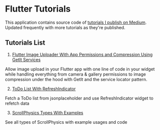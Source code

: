 # Flutter Tutorials

This application contains source code of [tutorials I publish on Medium](https://medium.com/@roaa_k). Updated frequently with more tutorials as they're published.

## Tutorials List

1. [Flutter Image Uploader With App Permissions and Compression Using GetIt Services](https://medium.com/@roaa_k/flutter-image-uploader-with-app-permissions-and-compression-using-getit-services-59ffea13f913)

Allow image upload in your Flutter app with one line of code in your widget while handling everything from camera &
gallery permissions to image compression under the hood with GetIt and the service locator pattern.

2. [ToDo List With RefreshIndicator](https://twitter.com/roaakdm/status/1472181621759655939)

Fetch a ToDo list from jsonplaceholder and use RefreshIndicator widget to refetch data

3. [ScrollPhysics Types With Examples](https://twitter.com/roaakdm/status/1473375063600779272)

See all types of ScrollPhysics with example usages and code